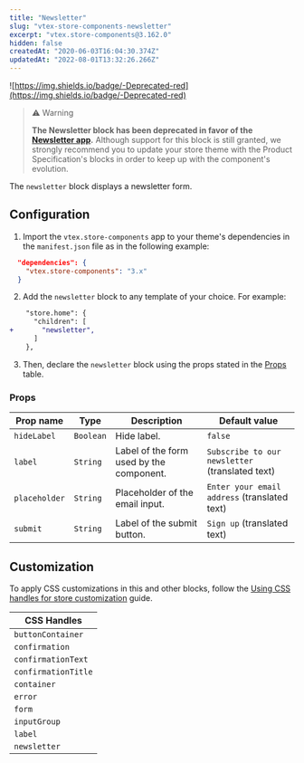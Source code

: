 ```yaml
---
title: "Newsletter"
slug: "vtex-store-components-newsletter"
excerpt: "vtex.store-components@3.162.0"
hidden: false
createdAt: "2020-06-03T16:04:30.374Z"
updatedAt: "2022-08-01T13:32:26.266Z"
---
```

![https://img.shields.io/badge/-Deprecated-red](https://img.shields.io/badge/-Deprecated-red)

> ⚠️ Warning
>
> **The Newsletter block has been deprecated in favor of the [Newsletter app](https://developers.vtex.com/vtex-developer-docs/docs/vtex-store-newsletter/).** Although support for this block is still granted, we strongly recommend you to update your store theme with the Product Specification's blocks in order to keep up with the component's evolution.

The `newsletter` block displays a newsletter form.

## Configuration

1. Import the `vtex.store-components` app to your theme's dependencies in the `manifest.json` file as in the following example:

```json
  "dependencies": {
    "vtex.store-components": "3.x"
  }
```

2. Add the `newsletter` block to any template of your choice. For example:

```diff
    "store.home": {
      "children": [
+       "newsletter",
      ]
    },
```

3. Then, declare the `newsletter` block using the props stated in the [Props](#props) table.

### Props

| Prop name | Type | Description | Default value |
| --------- | ---- | ----------- | ------------- |
| `hideLabel` | `Boolean` | Hide label. | `false` |
| `label` | `String` | Label of the form used by the component. | `Subscribe to our newsletter` (translated text) |
| `placeholder` | `String` | Placeholder of the email input. | `Enter your email address` (translated text) |
| `submit` | `String` | Label of the submit button. | `Sign up` (translated text) |

## Customization

To apply CSS customizations in this and other blocks, follow the [Using CSS handles for store customization](https://developers.vtex.com/vtex-developer-docs/docs/vtex-io-documentation-using-css-handles-for-store-customization) guide.

| CSS Handles                     |
| ------------------------------- |
| `buttonContainer` |
| `confirmation` |
| `confirmationText` |
| `confirmationTitle` |
| `container` |
| `error` |
| `form` |
| `inputGroup` |
| `label` |
| `newsletter` |